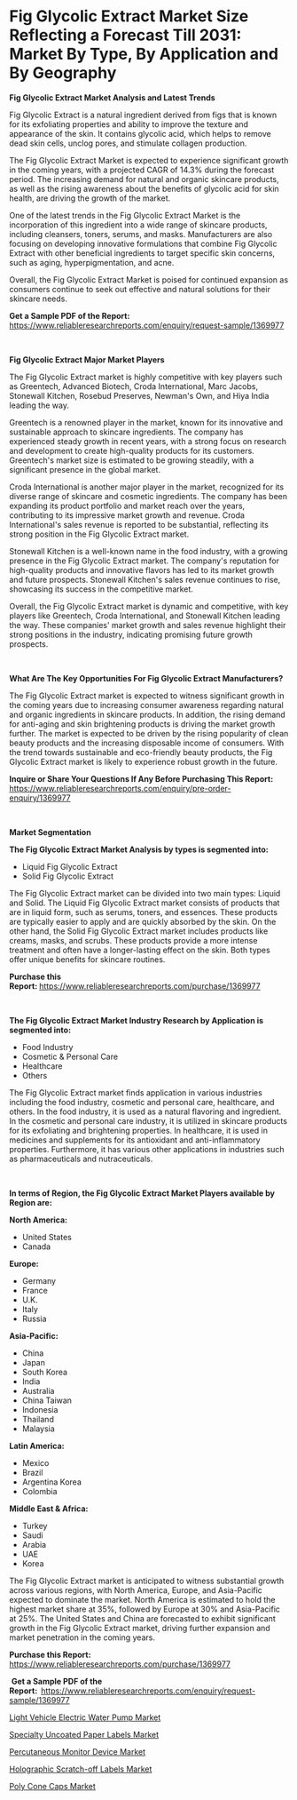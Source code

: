 <p><h1>Fig Glycolic Extract Market Size Reflecting a Forecast Till 2031: Market By Type, By Application and By Geography</h1></p><p><strong>Fig Glycolic Extract Market Analysis and Latest Trends</strong></p>
<p><p>Fig Glycolic Extract is a natural ingredient derived from figs that is known for its exfoliating properties and ability to improve the texture and appearance of the skin. It contains glycolic acid, which helps to remove dead skin cells, unclog pores, and stimulate collagen production.</p><p>The Fig Glycolic Extract Market is expected to experience significant growth in the coming years, with a projected CAGR of 14.3% during the forecast period. The increasing demand for natural and organic skincare products, as well as the rising awareness about the benefits of glycolic acid for skin health, are driving the growth of the market.</p><p>One of the latest trends in the Fig Glycolic Extract Market is the incorporation of this ingredient into a wide range of skincare products, including cleansers, toners, serums, and masks. Manufacturers are also focusing on developing innovative formulations that combine Fig Glycolic Extract with other beneficial ingredients to target specific skin concerns, such as aging, hyperpigmentation, and acne.</p><p>Overall, the Fig Glycolic Extract Market is poised for continued expansion as consumers continue to seek out effective and natural solutions for their skincare needs.</p></p>
<p><strong>Get a Sample PDF of the Report:&nbsp;</strong> <a href="https://www.reliableresearchreports.com/enquiry/request-sample/1369977">https://www.reliableresearchreports.com/enquiry/request-sample/1369977</a></p>
<p>&nbsp;</p>
<p><strong>Fig Glycolic Extract Major Market Players</strong></p>
<p><p>The Fig Glycolic Extract market is highly competitive with key players such as Greentech, Advanced Biotech, Croda International, Marc Jacobs, Stonewall Kitchen, Rosebud Preserves, Newman's Own, and Hiya India leading the way. </p><p>Greentech is a renowned player in the market, known for its innovative and sustainable approach to skincare ingredients. The company has experienced steady growth in recent years, with a strong focus on research and development to create high-quality products for its customers. Greentech's market size is estimated to be growing steadily, with a significant presence in the global market.</p><p>Croda International is another major player in the market, recognized for its diverse range of skincare and cosmetic ingredients. The company has been expanding its product portfolio and market reach over the years, contributing to its impressive market growth and revenue. Croda International's sales revenue is reported to be substantial, reflecting its strong position in the Fig Glycolic Extract market.</p><p>Stonewall Kitchen is a well-known name in the food industry, with a growing presence in the Fig Glycolic Extract market. The company's reputation for high-quality products and innovative flavors has led to its market growth and future prospects. Stonewall Kitchen's sales revenue continues to rise, showcasing its success in the competitive market.</p><p>Overall, the Fig Glycolic Extract market is dynamic and competitive, with key players like Greentech, Croda International, and Stonewall Kitchen leading the way. These companies' market growth and sales revenue highlight their strong positions in the industry, indicating promising future growth prospects.</p></p>
<p>&nbsp;</p>
<p><strong>What Are The Key Opportunities For Fig Glycolic Extract Manufacturers?</strong></p>
<p><p>The Fig Glycolic Extract market is expected to witness significant growth in the coming years due to increasing consumer awareness regarding natural and organic ingredients in skincare products. In addition, the rising demand for anti-aging and skin brightening products is driving the market growth further. The market is expected to be driven by the rising popularity of clean beauty products and the increasing disposable income of consumers. With the trend towards sustainable and eco-friendly beauty products, the Fig Glycolic Extract market is likely to experience robust growth in the future.</p></p>
<p><strong>Inquire or Share Your Questions If Any Before Purchasing This Report:</strong> <a href="https://www.reliableresearchreports.com/enquiry/pre-order-enquiry/1369977">https://www.reliableresearchreports.com/enquiry/pre-order-enquiry/1369977</a></p>
<p>&nbsp;</p>
<p><strong>Market Segmentation</strong></p>
<p><strong>The Fig Glycolic Extract Market Analysis by types is segmented into:</strong></p>
<p><ul><li>Liquid Fig Glycolic Extract</li><li>Solid Fig Glycolic Extract</li></ul></p>
<p><p>The Fig Glycolic Extract market can be divided into two main types: Liquid and Solid. The Liquid Fig Glycolic Extract market consists of products that are in liquid form, such as serums, toners, and essences. These products are typically easier to apply and are quickly absorbed by the skin. On the other hand, the Solid Fig Glycolic Extract market includes products like creams, masks, and scrubs. These products provide a more intense treatment and often have a longer-lasting effect on the skin. Both types offer unique benefits for skincare routines.</p></p>
<p><strong>Purchase this Report:&nbsp;</strong><a href="https://www.reliableresearchreports.com/purchase/1369977">https://www.reliableresearchreports.com/purchase/1369977</a></p>
<p>&nbsp;</p>
<p><strong>The Fig Glycolic Extract Market Industry Research by Application is segmented into:</strong></p>
<p><ul><li>Food Industry</li><li>Cosmetic & Personal Care</li><li>Healthcare</li><li>Others</li></ul></p>
<p><p>The Fig Glycolic Extract market finds application in various industries including the food industry, cosmetic and personal care, healthcare, and others. In the food industry, it is used as a natural flavoring and ingredient. In the cosmetic and personal care industry, it is utilized in skincare products for its exfoliating and brightening properties. In healthcare, it is used in medicines and supplements for its antioxidant and anti-inflammatory properties. Furthermore, it has various other applications in industries such as pharmaceuticals and nutraceuticals.</p></p>
<p>&nbsp;</p>
<p><strong>In terms of Region, the Fig Glycolic Extract Market Players available by Region are:</strong></p>
<p>
    <p> <strong> North America: </strong>
        <ul>
            <li>United States</li>
            <li>Canada</li>
        </ul>
        </p> 
    <p> <strong> Europe: </strong>
        <ul>
            <li>Germany</li>
            <li>France</li>
            <li>U.K.</li>
            <li>Italy</li>
            <li>Russia</li>
        </ul>
        </p> 
    <p> <strong> Asia-Pacific: </strong>
        <ul>
            <li>China</li>
            <li>Japan</li>
            <li>South Korea</li>
            <li>India</li>
            <li>Australia</li>
            <li>China Taiwan</li>
            <li>Indonesia</li>
            <li>Thailand</li>
            <li>Malaysia</li>
        </ul>
        </p> 
    <p> <strong> Latin America: </strong>
        <ul>
            <li>Mexico</li>
            <li>Brazil</li>
            <li>Argentina Korea</li>
            <li>Colombia</li>
        </ul>
        </p> 
    <p> <strong> Middle East & Africa: </strong>
        <ul>
            <li>Turkey</li>
            <li>Saudi</li>
            <li>Arabia</li>
            <li>UAE</li>
            <li>Korea</li>
        </ul>
    </p>
    </p>
<p><p>The Fig Glycolic Extract market is anticipated to witness substantial growth across various regions, with North America, Europe, and Asia-Pacific expected to dominate the market. North America is estimated to hold the highest market share at 35%, followed by Europe at 30% and Asia-Pacific at 25%. The United States and China are forecasted to exhibit significant growth in the Fig Glycolic Extract market, driving further expansion and market penetration in the coming years.</p></p>
<p><strong>Purchase this Report: </strong><a href="https://www.reliableresearchreports.com/purchase/1369977">https://www.reliableresearchreports.com/purchase/1369977</a></p>
<p>&nbsp;<strong>Get a Sample PDF of the Report:&nbsp;&nbsp;</strong><a href="https://www.reliableresearchreports.com/enquiry/request-sample/1369977">https://www.reliableresearchreports.com/enquiry/request-sample/1369977</a></p>
<p><strong></strong></p>
<p><p><a href="https://issuu.com/reportprime-2/docs/light-vehicle-electric-water-pump-market-size-2030">Light Vehicle Electric Water Pump Market</a></p><p><a href="https://github.com/AKSHATREPORTPRIME/Market-Research-Report-List-3/blob/main/specialty-uncoated-paper-labels-market.md">Specialty Uncoated Paper Labels Market</a></p><p><a href="https://issuu.com/reportprime-2/docs/percutaneous-monitor-device-market-size-2030.pptx">Percutaneous Monitor Device Market</a></p><p><a href="https://github.com/indrystar/Market-Research-Report-List-1/blob/main/holographic-scratch-off-labels-market.md">Holographic Scratch-off Labels Market</a></p><p><a href="https://github.com/rahu1505/Market-Research-Report-List-2/blob/main/poly-cone-caps-market.md">Poly Cone Caps Market</a></p></p>